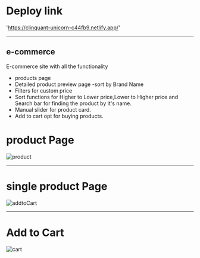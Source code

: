 
# Deploy link 

'https://clinquant-unicorn-c44fb9.netlify.app/'
<hr/>

## e-commerce
 E-commerce site with all the  functionality
- products page
- Detailed product preview page
-sort by Brand Name
- Filters for custom price
- Sort functions for Higher to Lower price,Lower to Higher price and Search bar for finding the product by it's name.
- Manual slider for product card.
- Add to cart opt for buying products.



# product Page
![product](https://user-images.githubusercontent.com/87072168/215344512-89cc2a84-90e0-4acf-925f-d6c0b110a48b.JPG)
<hr/>

# single product Page


![addtoCart](https://user-images.githubusercontent.com/87072168/215344617-e2714be2-5ff2-447d-bbdb-df8798b146ba.JPG)
<hr/>


# Add to Cart 


![cart](https://user-images.githubusercontent.com/87072168/215344735-27f4407d-2b4e-48e8-8a63-a226fed5695b.JPG)
